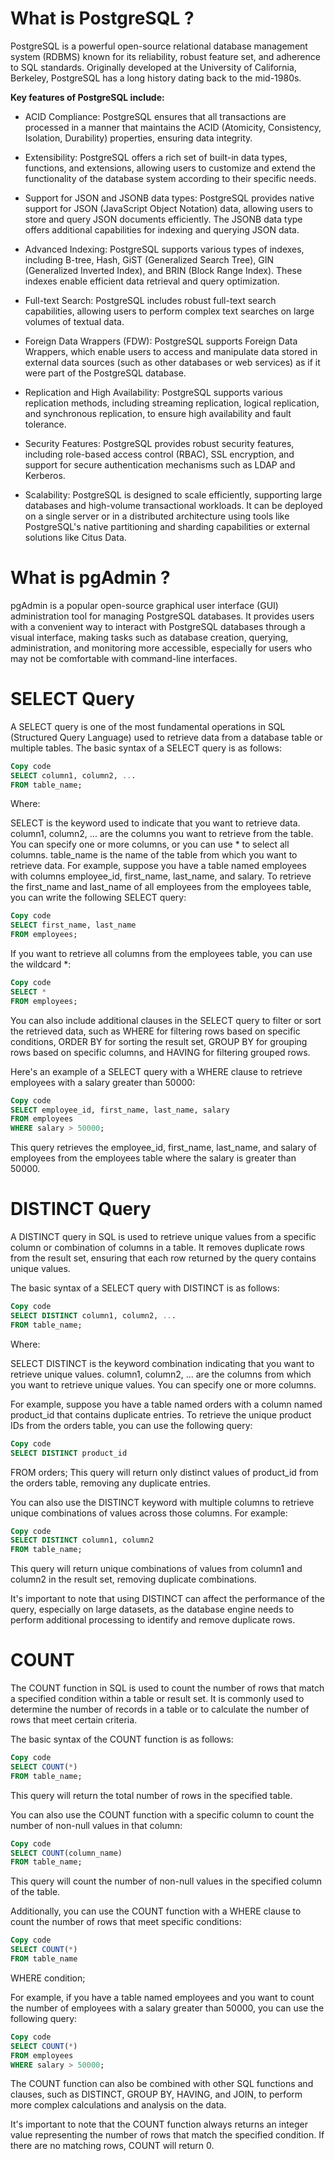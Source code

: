 # What is PostgreSQL ?
PostgreSQL is a powerful open-source relational database management system (RDBMS) known for its reliability, robust feature set, and adherence to SQL standards. Originally developed at the University of California, Berkeley, PostgreSQL has a long history dating back to the mid-1980s.

**Key features of PostgreSQL include:**

- ACID Compliance: PostgreSQL ensures that all transactions are processed in a manner that maintains the ACID (Atomicity, Consistency, Isolation, Durability) properties, ensuring data integrity.

- Extensibility: PostgreSQL offers a rich set of built-in data types, functions, and extensions, allowing users to customize and extend the functionality of the database system according to their specific needs.

- Support for JSON and JSONB data types: PostgreSQL provides native support for JSON (JavaScript Object Notation) data, allowing users to store and query JSON documents efficiently. The JSONB data type offers additional capabilities for indexing and querying JSON data.

- Advanced Indexing: PostgreSQL supports various types of indexes, including B-tree, Hash, GiST (Generalized Search Tree), GIN (Generalized Inverted Index), and BRIN (Block Range Index). These indexes enable efficient data retrieval and query optimization.

- Full-text Search: PostgreSQL includes robust full-text search capabilities, allowing users to perform complex text searches on large volumes of textual data.

- Foreign Data Wrappers (FDW): PostgreSQL supports Foreign Data Wrappers, which enable users to access and manipulate data stored in external data sources (such as other databases or web services) as if it were part of the PostgreSQL database.

- Replication and High Availability: PostgreSQL supports various replication methods, including streaming replication, logical replication, and synchronous replication, to ensure high availability and fault tolerance.

- Security Features: PostgreSQL provides robust security features, including role-based access control (RBAC), SSL encryption, and support for secure authentication mechanisms such as LDAP and Kerberos.

- Scalability: PostgreSQL is designed to scale efficiently, supporting large databases and high-volume transactional workloads. It can be deployed on a single server or in a distributed architecture using tools like PostgreSQL's native partitioning and sharding capabilities or external solutions like Citus Data.

# What is pgAdmin ?

pgAdmin is a popular open-source graphical user interface (GUI) administration tool for managing PostgreSQL databases. It provides users with a convenient way to interact with PostgreSQL databases through a visual interface, making tasks such as database creation, querying, administration, and monitoring more accessible, especially for users who may not be comfortable with command-line interfaces.

# SELECT Query

A SELECT query is one of the most fundamental operations in SQL (Structured Query Language) used to retrieve data from a database table or multiple tables. The basic syntax of a SELECT query is as follows:

```sql
Copy code
SELECT column1, column2, ...
FROM table_name;
```

Where:

SELECT is the keyword used to indicate that you want to retrieve data.
column1, column2, ... are the columns you want to retrieve from the table. You can specify one or more columns, or you can use * to select all columns.
table_name is the name of the table from which you want to retrieve data.
For example, suppose you have a table named employees with columns employee_id, first_name, last_name, and salary. To retrieve the first_name and last_name of all employees from the employees table, you can write the following SELECT query:

```sql
Copy code
SELECT first_name, last_name
FROM employees;
```

If you want to retrieve all columns from the employees table, you can use the wildcard *:

```sql
Copy code
SELECT *
FROM employees;
```

You can also include additional clauses in the SELECT query to filter or sort the retrieved data, such as WHERE for filtering rows based on specific conditions, ORDER BY for sorting the result set, GROUP BY for grouping rows based on specific columns, and HAVING for filtering grouped rows.

Here's an example of a SELECT query with a WHERE clause to retrieve employees with a salary greater than 50000:

```sql
Copy code
SELECT employee_id, first_name, last_name, salary
FROM employees
WHERE salary > 50000;
```
This query retrieves the employee_id, first_name, last_name, and salary of employees from the employees table where the salary is greater than 50000.

# DISTINCT Query

A DISTINCT query in SQL is used to retrieve unique values from a specific column or combination of columns in a table. It removes duplicate rows from the result set, ensuring that each row returned by the query contains unique values.

The basic syntax of a SELECT query with DISTINCT is as follows:

```sql
Copy code
SELECT DISTINCT column1, column2, ...
FROM table_name;
```
Where:

SELECT DISTINCT is the keyword combination indicating that you want to retrieve unique values.
column1, column2, ... are the columns from which you want to retrieve unique values. You can specify one or more columns.

For example, suppose you have a table named orders with a column named product_id that contains duplicate entries. To retrieve the unique product IDs from the orders table, you can use the following query:

```sql
Copy code
SELECT DISTINCT product_id
```
FROM orders;
This query will return only distinct values of product_id from the orders table, removing any duplicate entries.

You can also use the DISTINCT keyword with multiple columns to retrieve unique combinations of values across those columns. For example:

```sql
Copy code
SELECT DISTINCT column1, column2
FROM table_name;
```
This query will return unique combinations of values from column1 and column2 in the result set, removing duplicate combinations.

It's important to note that using DISTINCT can affect the performance of the query, especially on large datasets, as the database engine needs to perform additional processing to identify and remove duplicate rows.

# COUNT 

The COUNT function in SQL is used to count the number of rows that match a specified condition within a table or result set. It is commonly used to determine the number of records in a table or to calculate the number of rows that meet certain criteria.

The basic syntax of the COUNT function is as follows:

```sql
Copy code
SELECT COUNT(*)
FROM table_name;
```
This query will return the total number of rows in the specified table.

You can also use the COUNT function with a specific column to count the number of non-null values in that column:

```sql
Copy code
SELECT COUNT(column_name)
FROM table_name;
```

This query will count the number of non-null values in the specified column of the table.

Additionally, you can use the COUNT function with a WHERE clause to count the number of rows that meet specific conditions:

```sql
Copy code
SELECT COUNT(*)
FROM table_name
```
WHERE condition;

For example, if you have a table named employees and you want to count the number of employees with a salary greater than 50000, you can use the following query:

```sql
Copy code
SELECT COUNT(*)
FROM employees
WHERE salary > 50000;
```

The COUNT function can also be combined with other SQL functions and clauses, such as DISTINCT, GROUP BY, HAVING, and JOIN, to perform more complex calculations and analysis on the data.

It's important to note that the COUNT function always returns an integer value representing the number of rows that match the specified condition. If there are no matching rows, COUNT will return 0.